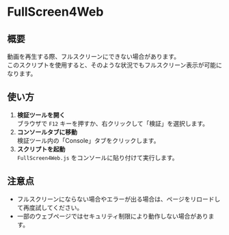 # FullScreen4Web

## 概要
動画を再生する際、フルスクリーンにできない場合があります。  
このスクリプトを使用すると、そのような状況でもフルスクリーン表示が可能になります。

## 使い方
1. **検証ツールを開く**  
   ブラウザで `F12` キーを押すか、右クリックして「検証」を選択します。
2. **コンソールタブに移動**  
   検証ツール内の「Console」タブをクリックします。
3. **スクリプトを起動**  
   `FullScreen4Web.js` をコンソールに貼り付けて実行します。

## 注意点
- フルスクリーンにならない場合やエラーが出る場合は、ページをリロードして再度試してください。  
- 一部のウェブページではセキュリティ制限により動作しない場合があります。
